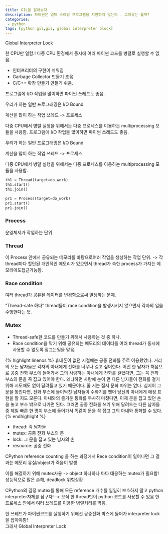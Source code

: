 ```yaml
---
title: GIL을 알아보자
description: 파이썬은 멀티 스레딩 프로그램을 지원하지 않는다 . 그이유는 뭘까?
categories:
 - python
tags: [python gil,gil, global interpreter block]
---
```


Global Interpreter Lock

한  CPU만 일함.!
다중 CPU 환경에서 동시에 여러 파이썬 코드를 병렬로 실행할 수 없음.

* 인터프리터의 구현이 쉬워짐
* Garbage Collector 만들기 조음
* C/C++ 확장 만들기 만들기 쉬움.

프로그램에 I/O 작업을 많이하면 파이썬 쓰레드도 좋음.

우리가 하는 일반 프로그래밍은 I/O Bound

계산을 많이 하는 작업
쓰레드 -> 프로세스

다중 CPU에서 병렬 실행을 위해서는 다중 프로세스를 이용하는 multiprocessing 모듈을 사용함.
프로그램에 I/O 작업을 많이하면 파이썬 쓰레드도 좋음.

우리가 하는 일반 프로그래밍은 I/O Bound

계산을 많이 하는 작업
쓰레드 -> 프로세스

다중 CPU에서 병렬 실행을 위해서는 다중 프로세스를 이용하는 multiprocessing 모듈을 사용함.

```python
th1 = Thread(target=do_work)
th1.start()
th1.join()

pr1 = Process(target=do_work)
pr1.start()
pr1.join()
```


### Process
운영체제가 작업하는 단위 

### Thread
이 Process 안에서 공유되는 메모리를 바탕으로여러 작업을 생성하는 작업 단위.
-> 각 thread마다 할단된 개인적인 메모리가 있으면서 thread가 속한 process가 가지는 메모리에도접근가능함.


### Race condition
여러 thread가 공유된 데이터를 변경함으로써 발생하는 문제.

“Thread-safe 하다”
thread들이 race condition을 발생시키지 않으면서 각자의 일을 수행한다는 뜻.

### Mutex 
* Thread-safe한 코드를 만들기 위해서 사용하는 것 중 하나.
* Race condition을 막기 위해 공유되는 메모리의 데이터를 여러 thread가 동시에 사용할 수 없도록 잠그는일을 맡음.

{% highlight linenos %}
휴대폰이 없던 시절에는 공중 전화를 주로 이용했었다. 거리의 모든 남자들은 각자의 아내에게 전화를 너무나 걸고 싶어한다.
어떤 한 남자가 처음으로 공중 전화 부스에 들어가서 그의 사랑하는 아내에게 전화를 걸었다면, 그는 꼭 전화 부스의 문을 꼭 잡고 있어야 한다. 
왜냐하면 사랑에 눈이 먼 다른 남자들이 전화를 걸기 위해 시도때도 없이 달려들고 있기 때문이다. 줄 서는 질서 문화 따위는 없다. 
심지어 그 문을 놓친다면, 전화 부스에 들이닥친 남자들이 수화기를 뺏어 당신의 아내에게 애정 표현을 할 지도 모른다.
아내와의 즐거운 통화를 무사히 마쳤다면, 이제 문을 잡고 있던 손을 놓고 부스 밖으로 나가면 된다.
 그러면 공중 전화를 쓰기 위해 달려드는 다른 남자들 중 제일 빠른 한 명이 부스에 들어가서 똑같이 문을 꼭 잡고 그의 아내와 통화할 수 있다.{% endhighlight %}

* thread: 각 남자들
* mutex: 공중 전화 부스의 문
* lock: 그 문을 잡고 있는 남자의 손
* resource: 공중 전화

CPython reference counting 을 하는 과정에서
Rece condition이 일어나면 그 결과는 메모리 유실/object가 죽음이 발생

이를 해결하기 위해 mutex사용 
-> object 하나하나 마다 대응하는 mutex가 필요함! 성능적으로 많은 손해, deadlock 위험상황

CPython의 결정
mutex를 통해 모든 reference 개수를 일일히 보호하지 말고 python interpreter자체를 잠구자!
-> 오직 한 thread만이 python 코드를 사용할 수 있음
한 프로세스 안에서 여러 쓰레드를 이용한 병렬처리를 막음.

한 쓰레드가 파이썬코드를 실행하기 위해선 공중전화 박스에 들어가 interpreter lock을 잡아야함!  
그래서 Global Interpreter Lock